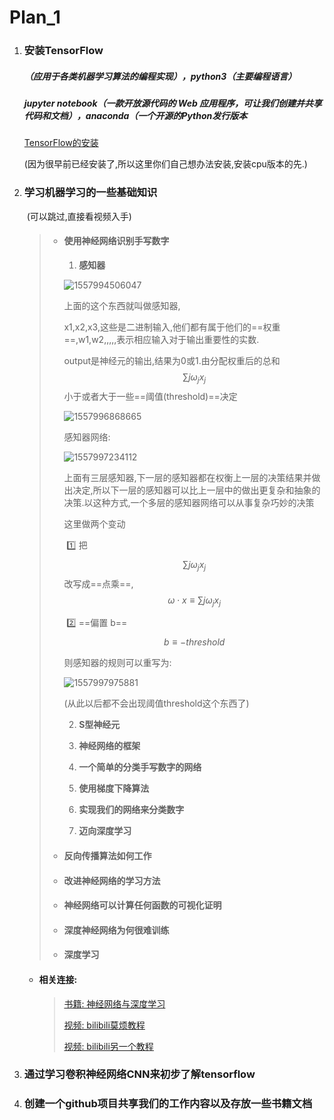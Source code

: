 # Plan_1

1. ### 安装TensorFlow

   ##### （应用于各类机器学习算法的编程实现），python3（主要编程语言）

   #####      jupyter notebook（一款开放源代码的 Web 应用程序，可让我们创建并共享代码和文档），anaconda（一个开源的Python发行版本

   [TensorFlow的安装](https://www.cnblogs.com/lvsling/p/8672404.html)

   (因为很早前已经安装了,所以这里你们自己想办法安装,安装cpu版本的先.)

2. ### 学习机器学习的一些基础知识

   ​            (可以跳过,直接看视频入手)

   > + ####  使用神经网络识别手写数字
   >
   >   1. **感知器**
   >
   >   ![1557994506047](/home/blime/.config/Typora/typora-user-images/1557994506047.png)
   >
   >   上面的这个东西就叫做感知器,
   >
   >   x1,x2,x3,这些是二进制输入,他们都有属于他们的==权重==,w1,w2,,,,,表示相应输入对于输出重要性的实数.
   >
   >   output是神经元的输出,结果为0或1.由分配权重后的总和$$\sum{j}\omega_jx_j$$小于或者大于一些==阈值(threshold)==决定
   >
   >   ![1557996868665](/home/blime/.config/Typora/typora-user-images/1557996868665.png)
   >
   >   感知器网络:
   >
   >   ![1557997234112](/home/blime/.config/Typora/typora-user-images/1557997234112.png)
   >
   >   上面有三层感知器,下一层的感知器都在权衡上一层的决策结果并做出决定,所以下一层的感知器可以比上一层中的做出更复杂和抽象的决策.以这种方式,一个多层的感知器网络可以从事复杂巧妙的决策
   >
   >   这里做两个变动
   >
   >   ​				:one:	把$$\sum{j}\omega_jx_j$$改写成==点乘==,$$\omega\cdot x \equiv  \sum{j}\omega_jx_j$$ 
   >
   >   ​				:two:	==偏置 b== $$b \equiv -threshold$$
   >
   >   则感知器的规则可以重写为:
   >
   >   ![1557997975881](/home/blime/.config/Typora/typora-user-images/1557997975881.png)
   >
   >   (从此以后都不会出现阈值threshold这个东西了)
   >
   >   2. **S型神经元**
   >
   >      
   >
   >   3. **神经网络的框架**
   >
   >   4. **一个简单的分类手写数字的网络**
   >
   >   5. **使用梯度下降算法**
   >
   >   6. **实现我们的网络来分类数字**
   >
   >   7. **迈向深度学习**
   >
   > + #### 反向传播算法如何工作
   >
   > + #### 改进神经网络的学习方法
   >
   > + #### 神经网络可以计算任何函数的可视化证明
   >
   > + #### 深度神经网络为何很难训练
   >
   > + #### 深度学习

   + #### 相关连接:

     > [书籍:	神经网络与深度学习](https://github.com/blime4/Mybook/blob/master/tensorflow/%E7%A5%9E%E7%BB%8F%E7%BD%91%E7%BB%9C%E5%92%8C%E6%B7%B1%E5%BA%A6%E5%AD%A6%E4%B9%A0neural%20networks%20and%20deep-learning-%E4%B8%AD%E6%96%87_ALL.pdf)
     >
     > [视频:	bilibili莫烦教程](https://www.bilibili.com/video/av16001891?from=search&seid=5385868079792534716)
     >
     > [视频:	bilibili另一个教程](https://www.bilibili.com/video/av35974848?from=search&seid=10055890662041855685)

3. ### 通过学习卷积神经网络CNN来初步了解tensorflow

4. ### 创建一个github项目共享我们的工作内容以及存放一些书籍文档

 


